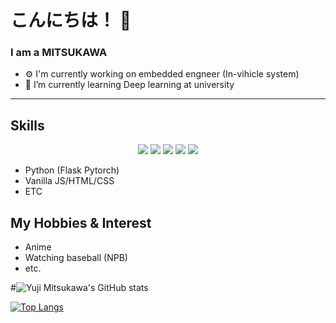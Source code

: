 # こんにちは！ 👋

### I am a MITSUKAWA

- ⚙  I'm currently working on embedded engneer (In-vihicle system) 
- 🌱 I’m currently learning Deep learning at university
<!-- - 👯 I’m looking to collaborate on ... -->
<!-- - 🤔 I’m looking for help with ...
- 💬 Ask me about ...
- 📫 How to reach me: ...
- 😄 Pronouns: ...
- ⚡ Fun fact: ... -->
___

## Skills
<!-- Find Using https://devicon.dev/ -->
<p align="center">
<img src="https://img.icons8.com/color/48/000000/python--v1.png"/>
<img src="https://img.icons8.com/ios/50/000000/flask.png"/>
<img src="https://img.icons8.com/color/50/000000/javascript--v1.png"/>
<img src="https://img.icons8.com/color/48/000000/html-5--v2.png"/>
<img src="https://img.icons8.com/color/48/000000/css3.png"/>
</p>
<!-- or just use - to separate your sh-t -->

- Python (Flask Pytorch)
- Vanilla JS/HTML/CSS
- ETC

## My Hobbies & Interest
- Anime
- Watching baseball (NPB)
- etc.

<!-- ## My Social Media 


<p align="center">
 <a href="https://charalambosioannou.github.io/" target="_blank" rel="noopener noreferrer"> <img src="https://cdn.jsdelivr.net/gh/devicons/devicon/icons/google/google-original.svg" alt="Python" height="40" style="vertical-align:top; margin:4px"> </a>
 <a href="https://charalambosioannou.github.io/" target="_blank" rel="noopener noreferrer"> <img src="https://cdn.jsdelivr.net/gh/devicons/devicon/icons/google/google-original.svg" alt="Python" height="40" style="vertical-align:top; margin:4px"> </a>
</p> -->


<!-- If you want more emote, go to https://emojipedia.org/ for more emote -->
<!-- If you want badge style https://shields.io/ -->
<!-- If you want more idea https://github.com/abhisheknaiidu/awesome-github-profile-readme
 -->
<!-- For better  -->
#![Yuji Mitsukawa's GitHub stats](https://github-readme-stats.vercel.app/api?username=mitukawa&show_icons=true&theme=merko&count_private=true)


<!-- Change username= to your username -->
[![Top Langs](https://github-readme-stats.vercel.app/api/top-langs/?username=mitukawa&layout=compact&theme=dark&count_private=true)](https://github.com/anuraghazra/github-readme-stats)


<!-- **azmadoppler/azmadoppler** is a ✨ _special_ ✨ repository because its `README.md` (this file) appears on your GitHub profile.

Here are some ideas to get you started:


 -->
